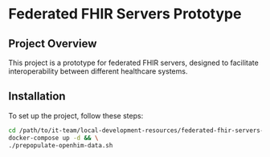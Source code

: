 # Federated FHIR Servers Prototype

## Project Overview
This project is a prototype for federated FHIR servers, designed to facilitate interoperability between different healthcare systems.

## Installation
To set up the project, follow these steps:

```bash
cd /path/to/it-team/local-development-resources/federated-fhir-servers-prototype/district-a && \
docker-compose up -d && \
./prepopulate-openhim-data.sh
```